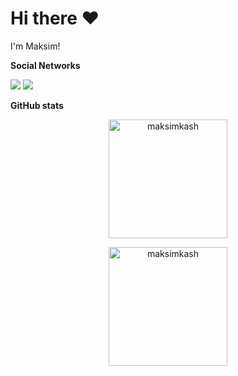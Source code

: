 # Hi there ❤️


I'm Maksim!

**Social Networks**

<a href="mailto:shteinmaks@gmail.com"><img src="https://img.shields.io/badge/-shteinmaks@gmail.com-D14836?style=flat&logo=Gmail&logoColor=white"/></a>
<a href="https://t.me/maksimka_sh"><img src="https://img.shields.io/badge/telegram-%40maksimka_sh-blue"/></a> 



**GitHub stats**
<p align="center"><img height=190 src="https://github-readme-stats.vercel.app/api?username=MaksimkaSh&count_private=true&include_all_commits=true&rank_icon=github&show_icons=true&theme=radical" alt="maksimkash" /> </p>
<p align="center"><img height=190 src="https://github-readme-stats.vercel.app/api/top-langs/?username=MaksimkaSh&layout=compact&theme=radical" alt="maksimkash" /> </p>
